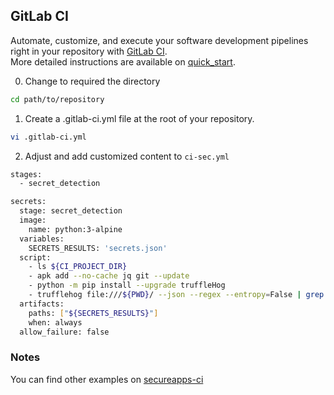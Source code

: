 ## GitLab CI

Automate, customize, and execute your software development pipelines right in your repository with [GitLab CI](https://docs.gitlab.com/ee/ci/).  
More detailed instructions are available on [quick_start](https://docs.gitlab.com/ee/ci/quick_start/).

0. Change to required the directory
```bash
cd path/to/repository
```

1. Create a .gitlab-ci.yml file at the root of your repository.
```bash
vi .gitlab-ci.yml
```

2. Adjust and add customized content to `ci-sec.yml`
```bash
stages:
  - secret_detection

secrets:
  stage: secret_detection
  image:
    name: python:3-alpine
  variables:
    SECRETS_RESULTS: 'secrets.json'
  script:
    - ls ${CI_PROJECT_DIR}
    - apk add --no-cache jq git --update
    - python -m pip install --upgrade truffleHog
    - trufflehog file:///${PWD}/ --json --regex --entropy=False | grep -v Whhaat | tee ${SECRETS_RESULTS} | jq -C
  artifacts:
    paths: ["${SECRETS_RESULTS}"]
    when: always
  allow_failure: false
```

### Notes
You can find other examples on [secureapps-ci](https://gitlab.com/secureapps-ci/samples/repo-supervisor/-/blob/master/SecretsDetection-Integration.gitlab-ci.yml)
